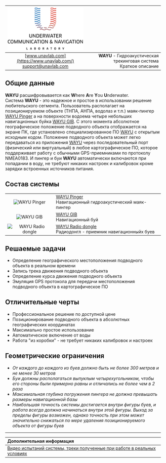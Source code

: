 | ![logo](/documentation/sm_logo.png) |  |
| :---: | ---: |
| [www.unavlab.com](https://www.unavlab.com/) <br/> [support@unavlab.com](mailto:support@unavlab.com) | **WAYU** - Гидроакустическая трекинговая система <br/> Краткое описание |

<div style="page-break-after: always;"></div>

## Общие данные
**WAYU** расшифровывается как **W**here **A**re **Y**ou **U**nderwater.  
Система **WAYU** - это надежное и простое в использовании решение любительского сегмента. Пользователь располагает на позиционируемом объекте (ТНПА, АНПА, водолаз и т.п.) маяк-пингер [WAYU Pinger](WAYU_Pinger_Specification_ru.md) а на поверхности водоема четыре небольших навигационных буйка [WAYU GIB](WAYU_GIB_Specification_ru.md). 
С этого момента абсолютное географическое положение подводного объекта отображается на экране ПК, где установлено специализированное ПО [WAYU](https://github.com/ucnl/WAYU) с открытым исходным кодом. Положение подводного объекта может легко передаваться из приложения [WAYU](https://github.com/ucnl/WAYU) через последовательный порт (физический или виртуальный) в любое картографическое ПО, которое поддерживает работу с обычными GPS-приемниками по протоколу NMEA0183.
И пингер и буи **WAYU** автоматически включаются при попадании в воду, не требуют никаких настроек и калибровок кроме зарядки встроенных источников питания.

<div style="page-break-after: always;"></div>

## Состав системы

|  |  |
| :---: | :--- |
| ![WAYU Pinger]() | [WAYU Pinger](WAYU_Pinger_Specification_ru.md) <br/> Навигационный гидроакустический маяк-пингер |
| ![WAYU GIB]() | [WAYU GIB](WAYU_GIB_Specification_ru.md) <br/> Навигационный буй |
| ![WAYU Radio dongle]() | [WAYU Radio dongle](WAYU_RF_Dongle_Specification_ru.md) <br/> Радиодонгл - приемник навигационныйх буев |


<div style="page-break-after: always;"></div>

## Решаемые задачи
- Определение географического местоположения подводного объекта в реальном времени
- Запись трека движения подводного объекта
- Определение курса движения подводного объекта
- Эмуляция GPS протокола для передачи местоположения подводного объекта в картографическое ПО

<div style="page-break-after: always;"></div>

## Отличительные черты
- Профессиональное решение по доступной цене
- Позиционирование подводного объекта в абсолютных географических координатах
- Максимально простое использование 
- Автоматическое включение от воды
- Работа "из коробки" - не требует никаких калибровок и настроек

<div style="page-break-after: always;"></div>

## Геометрические ограничения
* _От каждого до каждого из буев должно быть не более 300 метров и не менее 30 метров_
* _Буи должны располагаться выпуклым четырехугольником, чтобы его стороны были примерно равны и отличались не более чем в 2 раза_
* _Максимальная глубина погружения пингера не должна превышать размеры навигационной базы_
* _Наибольшая точность системы достигается внутри фигуры буев, и работа всегда должна начинаться внутри этой фигуры. Выход за пределы фигуры возможен, однако точность при этом может значительно снижаться по мере удаления позиционируемого объекта от фигуры буев_

<div style="page-break-after: always;"></div>

_________  

| **Дополнительная информация** |
| :--- |
| [Видео испытаний системы, треки полученные при работе в реальных условиях](media.md) |

